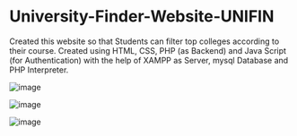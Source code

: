 # University-Finder-Website-UNIFIN
Created this website so that Students can filter top colleges according to their course. Created using HTML, CSS, PHP (as Backend) and Java Script (for Authentication) with  the help of XAMPP as Server, mysql Database and PHP Interpreter. 

![image](https://github.com/pranav-0-prakash/University-Finder-Website-UNIFIN/assets/99399038/f7f9eba9-34ab-46f9-a35e-2218410f0787)

![image](https://github.com/pranav-0-prakash/University-Finder-Website-UNIFIN/assets/99399038/dda68aaa-3e1e-41e9-8bb1-df7e9c309d2a)

![image](https://github.com/pranav-0-prakash/University-Finder-Website-UNIFIN/assets/99399038/f5dec246-3372-4a12-a88f-2ff379ec7e36)
